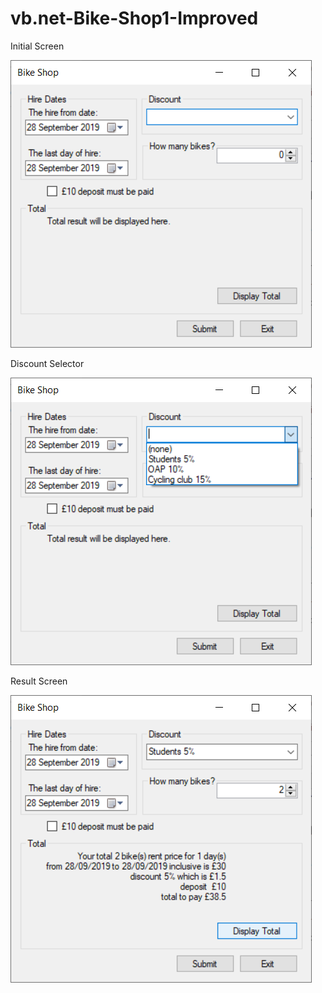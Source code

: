 # vb.net-Bike-Shop1-Improved

Initial Screen

![Initial Screen](/screenshots/vbNet_BikeShop1.png?raw=true "Initial Screen")

Discount Selector

![Discount Selector](/screenshots/vbNet_BikeShop1Discount.png?raw=true "Discount Selector")

Result Screen

![Result Screen](/screenshots/vbNet_BikeShop1Result.png?raw=true "Result Screen")
